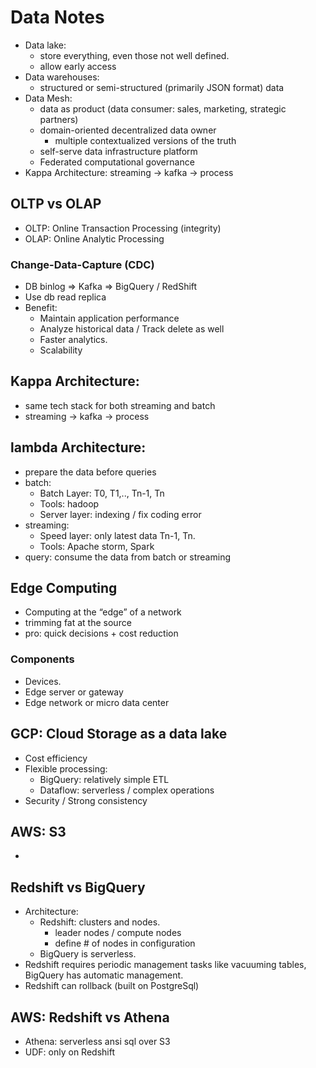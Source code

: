 # Data Notes
* Data lake:
    * store everything, even those not well defined.
    * allow early access
* Data warehouses:
    * structured or semi-structured (primarily JSON format) data
* Data Mesh:
    * data as product (data consumer: sales, marketing, strategic partners)
    * domain-oriented decentralized data owner
        * multiple contextualized versions of the truth
    * self-serve data infrastructure platform
    * Federated computational governance
* Kappa Architecture: streaming -> kafka -> process

## OLTP vs OLAP
* OLTP: Online Transaction Processing (integrity)
* OLAP: Online Analytic Processing

### Change-Data-Capture (CDC)
* DB binlog => Kafka => BigQuery / RedShift
* Use db read replica
* Benefit:
    * Maintain application performance
    * Analyze historical data / Track delete as well
    * Faster analytics.
    * Scalability

## Kappa Architecture:
* same tech stack for both streaming and batch
* streaming -> kafka -> process

## lambda Architecture:
* prepare the data before queries
* batch:
    * Batch Layer: T0, T1,.., Tn-1, Tn
    * Tools: hadoop
    * Server layer: indexing / fix coding error
* streaming:
    * Speed layer: only latest data Tn-1, Tn.
    * Tools: Apache storm, Spark
* query: consume the data from batch or streaming

## Edge Computing
* Computing at the “edge” of a network
* trimming fat at the source
* pro: quick decisions + cost reduction

### Components
* Devices.
* Edge server or gateway
* Edge network or micro data center

## GCP: Cloud Storage as a data lake
* Cost efficiency
* Flexible processing:
    * BigQuery: relatively simple ETL
    * Dataflow: serverless / complex operations
* Security / Strong consistency

## AWS: S3
*

## Redshift vs BigQuery
* Architecture:
    * Redshift: clusters and nodes.
        * leader nodes / compute nodes
        * define # of nodes in configuration
    * BigQuery is serverless.
* Redshift requires periodic management tasks like vacuuming tables, BigQuery has automatic management.
* Redshift can rollback (built on PostgreSql)

## AWS: Redshift vs Athena
* Athena: serverless ansi sql over S3
* UDF: only on Redshift
